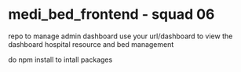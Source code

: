 # medi_bed_frontend  - squad 06
repo to manage admin dashboard
use your url/dashboard to view the dashboard
hospital resource and bed management


do npm install to intall packages
